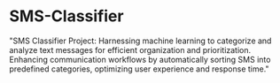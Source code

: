# SMS-Classifier
"SMS Classifier Project: Harnessing machine learning to categorize and analyze text messages for efficient organization and prioritization. Enhancing communication workflows by automatically sorting SMS into predefined categories, optimizing user experience and response time."
